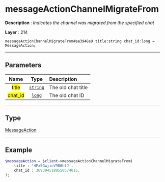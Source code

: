 # messageActionChannelMigrateFrom

**Description** : *Indicates the channel was migrated from the specified chat*

**Layer** : 214

```tl
messageActionChannelMigrateFrom#ea3948e9 title:string chat_id:long = MessageAction;
```

---

## Parameters

| Name | Type | Description |
| :---: | :---: | :--- |
| <mark>title</mark> | [`string`](type/string) | The old chat title |
| <mark>chat_id</mark> | [`long`](type/long) | The old chat ID |

---

## Type

[MessageAction](type/MessageAction)

---

## Example

```php
$messageAction = $client->messageActionChannelMigrateFrom(
	title : 'HFx5GwjinV9B6hfJ',
	chat_id : 3693945199550574015,
);
```